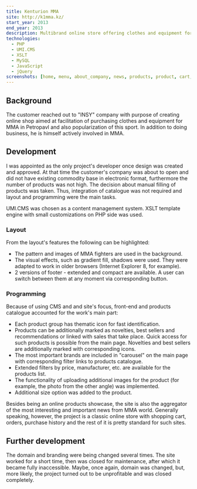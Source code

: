 ```yaml
---
title: Kenturion MMA
site: http://k1mma.kz/
start_year: 2013
end_year: 2013
description: Multibrand online store offering clothes and equipment for MMA. Has 2 offices in Petropavl and Astana.
technologies:
  - PHP
  - UMI.CMS
  - XSLT
  - MySQL
  - JavaScript
  - jQuery
screenshots: [home, menu, about_company, news, products, product, cart, order, contacts]
---
```


## Background

The customer reached out to "INSY" company with purpose of creating online shop aimed at facilitation of purchasing 
clothes and equipment for MMA in Petropavl and also popularization of this sport. In addition to doing business, he is
himself actively involved in MMA.

## Development

I was appointed as the only project's developer once design was created and approved. At that time the customer's 
company was about to open and did not have existing commodity base in electronic format, furthermore the number of 
products was not high. The decision about manual filling of products was taken. Thus, integration of catalogue was not 
required and layout and programming were the main tasks.

UMI.CMS was chosen as a content management system. XSLT template engine with small customizations on PHP side was used.

### Layout

From the layout's features the following can be highlighted:

- The pattern and images of MMA fighters are used in the background.
- The visual effects, such as gradient fill, shadows were used. They were adapted to work in older browsers (Internet
Explorer 8, for example).
- 2 versions of footer - extended and compact are available. A user can switch between them at any moment via 
corresponding button.

### Programming

Because of using CMS and and site's focus, front-end and products catalogue accounted for the work's main part:

- Each product group has thematic icon for fast identification.
- Products can be additionally marked as novelties, best sellers and recommendations or linked with sales that take 
place. Quick access for such products is possible from the main page. Novelties and best sellers are additionally marked
with corresponding icons.
- The most important brands are included in "carousel" on the main page with corresponding filter links to products
catalogue.
- Extended filters by price, manufacturer, etc. are available for the products list.
- The functionality of uploading additional images for the product (for example, the photo from the other angle) was 
implemented.
- Additional size option was added to the product.

Besides being an online products showcase, the site is also the aggregator of the most interesting and important news
from MMA world. Generally speaking, however, the project is a classic online store with shopping cart, orders, purchase
history and the rest of it is pretty standard for such sites.

## Further development

The domain and branding were being changed several times. The site worked for a short time, then was closed for
maintenance, after which it became fully inaccessible. Maybe, once again, domain was changed, but, more likely, the 
project turned out to be unprofitable and was closed completely.
